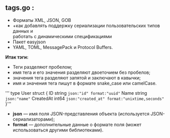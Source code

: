 ## tags.go : 
+ Форматы XML, JSON, GOB
+ +как добавлять поддержку сериализации пользовательских типов данных и \
работать с динамическими спецификациями
+ Пакет easyjson
+ YAML, TOML, MessagePack и Protocol Buffers.

<b>Итак тэги: </b>
+ Теги разделяют пробелом;
+ имя тега и его значения разделяют двоеточием без пробелов;
+ значения тега разделяют запятой и заключают в кавычки;
+ имя и значения тега пишут в формате snake_case или camelCase.

''' type User struct {
ID        string `json:"id" format:"uuid"`
Name      string `json:"name"`
CreatedAt int64  `json:"created_at" format:"unixtime,seconds"`
}'''
+ __json__ — имя поля JSON-представления объекта (используется JSON-сериализаторами);
+ __format__ — дополнительные данные о формате поля (может использоваться другими библиотеками).